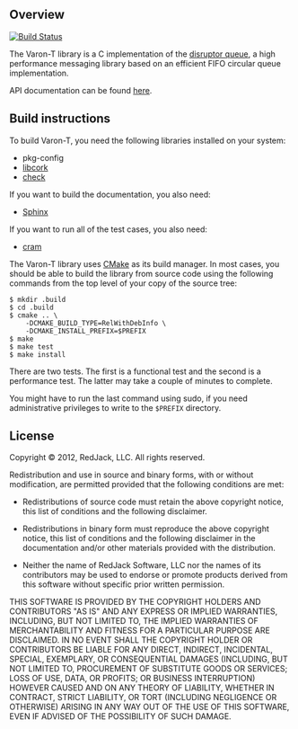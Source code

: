 ## Overview

[![Build Status](https://img.shields.io/travis/redjack/varon-t/develop.svg)](https://travis-ci.org/redjack/varon-t)

The Varon-T library is a C implementation of the
[disruptor queue](http://code.google.com/p/disruptor/), a high performance
messaging library based on an efficient FIFO circular queue implementation.

API documentation can be found [here](http://varon-t.readthedocs.org/).


## Build instructions

To build Varon-T, you need the following libraries installed on your system:

  * pkg-config
  * [libcork](https://github.com/redjack/libcork)
  * [check](http://check.sourceforge.net)

If you want to build the documentation, you also need:

  * [Sphinx](http://sphinx.pocoo.org/)

If you want to run all of the test cases, you also need:

  * [cram](http://pypi.python.org/pypi/cram/)

The Varon-T library uses [CMake](http://www.cmake.org) as its build manager.
In most cases, you should be able to build the library from source code using
the following commands from the top level of your copy of the source tree:

    $ mkdir .build
    $ cd .build
    $ cmake .. \
        -DCMAKE_BUILD_TYPE=RelWithDebInfo \
        -DCMAKE_INSTALL_PREFIX=$PREFIX
    $ make
    $ make test
    $ make install

There are two tests. The first is a functional test and the second is a
performance test. The latter may take a couple of minutes to complete.

You might have to run the last command using sudo, if you need administrative
privileges to write to the `$PREFIX` directory.


## License

Copyright &copy; 2012, RedJack, LLC.
All rights reserved.

Redistribution and use in source and binary forms, with or without
modification, are permitted provided that the following conditions are
met:

* Redistributions of source code must retain the above copyright
  notice, this list of conditions and the following disclaimer.

* Redistributions in binary form must reproduce the above copyright
  notice, this list of conditions and the following disclaimer in
  the documentation and/or other materials provided with the
  distribution.

* Neither the name of RedJack Software, LLC nor the names of its
  contributors may be used to endorse or promote products derived
  from this software without specific prior written permission.

THIS SOFTWARE IS PROVIDED BY THE COPYRIGHT HOLDERS AND CONTRIBUTORS
"AS IS" AND ANY EXPRESS OR IMPLIED WARRANTIES, INCLUDING, BUT NOT
LIMITED TO, THE IMPLIED WARRANTIES OF MERCHANTABILITY AND FITNESS FOR
A PARTICULAR PURPOSE ARE DISCLAIMED.  IN NO EVENT SHALL THE COPYRIGHT
HOLDER OR CONTRIBUTORS BE LIABLE FOR ANY DIRECT, INDIRECT, INCIDENTAL,
SPECIAL, EXEMPLARY, OR CONSEQUENTIAL DAMAGES (INCLUDING, BUT NOT
LIMITED TO, PROCUREMENT OF SUBSTITUTE GOODS OR SERVICES; LOSS OF USE,
DATA, OR PROFITS; OR BUSINESS INTERRUPTION) HOWEVER CAUSED AND ON ANY
THEORY OF LIABILITY, WHETHER IN CONTRACT, STRICT LIABILITY, OR TORT
(INCLUDING NEGLIGENCE OR OTHERWISE) ARISING IN ANY WAY OUT OF THE USE
OF THIS SOFTWARE, EVEN IF ADVISED OF THE POSSIBILITY OF SUCH DAMAGE.
